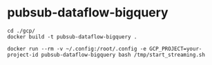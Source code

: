 # pubsub-dataflow-bigquery

```
cd ./gcp/
docker build -t pubsub-dataflow-bigquery .

docker run --rm -v ~/.config:/root/.config -e GCP_PROJECT=your-project-id pubsub-dataflow-bigquery bash /tmp/start_streaming.sh
```
